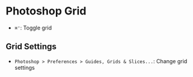 # Photoshop Grid

- `⌘'`: Toggle grid

## Grid Settings

- `Photoshop > Preferences > Guides, Grids & Slices...`: Change grid settings
